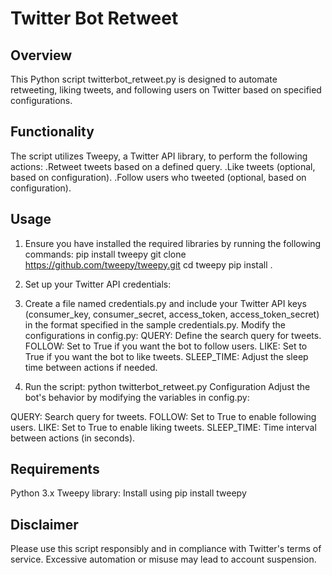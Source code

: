 # Twitter Bot Retweet
## Overview
This Python script twitterbot_retweet.py is designed to automate retweeting, liking tweets, and following users on Twitter based on specified configurations.

## Functionality
The script utilizes Tweepy, a Twitter API library, to perform the following actions:
.Retweet tweets based on a defined query.
.Like tweets (optional, based on configuration).
.Follow users who tweeted (optional, based on configuration).

## Usage
1. Ensure you have installed the required libraries by running the following commands:
pip install tweepy
git clone https://github.com/tweepy/tweepy.git
cd tweepy
pip install .
2. Set up your Twitter API credentials:

3. Create a file named credentials.py and include your Twitter API keys (consumer_key, consumer_secret, access_token, access_token_secret) in the format specified in the sample credentials.py.
Modify the configurations in config.py:
QUERY: Define the search query for tweets.
FOLLOW: Set to True if you want the bot to follow users.
LIKE: Set to True if you want the bot to like tweets.
SLEEP_TIME: Adjust the sleep time between actions if needed.

4. Run the script:
python twitterbot_retweet.py
Configuration
Adjust the bot's behavior by modifying the variables in config.py:

QUERY: Search query for tweets.
FOLLOW: Set to True to enable following users.
LIKE: Set to True to enable liking tweets.
SLEEP_TIME: Time interval between actions (in seconds).

## Requirements
Python 3.x
Tweepy library: Install using pip install tweepy


## Disclaimer
Please use this script responsibly and in compliance with Twitter's terms of service. Excessive automation or misuse may lead to account suspension.
